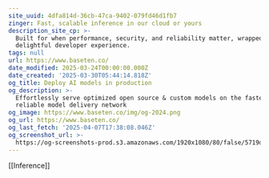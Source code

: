 ```yaml
---
site_uuid: 4dfa814d-36cb-47ca-9402-079fd46d1fb7
zinger: Fast, scalable inference in our cloud or yours
description_site_cp: >-
  Built for when performance, security, and reliability matter, wrapped with a
  delightful developer experience.
tags: null
url: https://www.baseten.co/
date_modified: 2025-03-24T00:00:00.000Z
date_created: '2025-03-30T05:44:14.818Z'
og_title: Deploy AI models in production
og_description: >-
  Effortlessly serve optimized open source & custom models on the fastest, most
  reliable model delivery network
og_image: https://www.baseten.co/img/og-2024.png
og_url: https://www.baseten.co/
og_last_fetch: '2025-04-07T17:38:08.046Z'
og_screenshot_url: >-
  https://og-screenshots-prod.s3.amazonaws.com/1920x1080/80/false/5719d4db2a20d72181db2c24ae764b47daae458ed48554901552d52169c53163.jpeg
---
```


[[Inference]]
